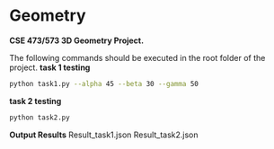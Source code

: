 # Geometry
**CSE 473/573 3D Geometry Project.**

The following commands should be executed in the root folder of the project.
**task 1 testing**

```bash
python task1.py --alpha 45 --beta 30 --gamma 50
```

**task 2 testing**

```bash
python task2.py
```
**Output Results**
Result_task1.json
Result_task2.json
